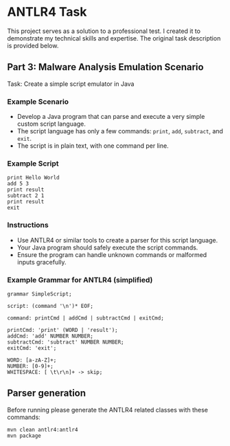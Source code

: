 # ANTLR4 Task
This project serves as a solution to a professional test. I created it to demonstrate my technical skills and expertise. The original task description is provided below.

## Part 3: Malware Analysis Emulation Scenario
Task: Create a simple script emulator in Java

### Example Scenario
- Develop a Java program that can parse and execute a very simple custom script language.
- The script language has only a few commands: ```print```, ```add```, ```subtract```, and ```exit```.
- The script is in plain text, with one command per line.

### Example Script
```
print Hello World
add 5 3
print result
subtract 2 1
print result
exit
```

### Instructions
- Use ANTLR4 or similar tools to create a parser for this script language.
- Your Java program should safely execute the script commands.
- Ensure the program can handle unknown commands or malformed inputs gracefully.

### Example Grammar for ANTLR4 (simplified)
```
grammar SimpleScript;

script: (command '\n')* EOF;

command: printCmd | addCmd | subtractCmd | exitCmd;

printCmd: 'print' (WORD | 'result');
addCmd: 'add' NUMBER NUMBER;
subtractCmd: 'subtract' NUMBER NUMBER;
exitCmd: 'exit';

WORD: [a-zA-Z]+;
NUMBER: [0-9]+;
WHITESPACE: [ \t\r\n]+ -> skip;
```

## Parser generation
Before running please generate the ANTLR4 related classes with these commands:
```
mvn clean antlr4:antlr4
mvn package
```
